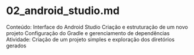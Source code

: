 # 02_android_studio.md

Conteúdo:
Interface do Android Studio
Criação e estruturação de um novo projeto
Configuração do Gradle e gerenciamento de dependências
Atividade:
Criação de um projeto simples e exploração dos diretórios gerados
